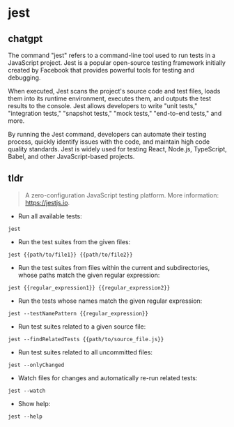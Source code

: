 # jest 
## chatgpt 
The command "jest" refers to a command-line tool used to run tests in a JavaScript project. Jest is a popular open-source testing framework initially created by Facebook that provides powerful tools for testing and debugging. 

When executed, Jest scans the project's source code and test files, loads them into its runtime environment, executes them, and outputs the test results to the console. Jest allows developers to write "unit tests," "integration tests," "snapshot tests," "mock tests," "end-to-end tests," and more.

By running the Jest command, developers can automate their testing process, quickly identify issues with the code, and maintain high code quality standards. Jest is widely used for testing React, Node.js, TypeScript, Babel, and other JavaScript-based projects. 

## tldr 
 
> A zero-configuration JavaScript testing platform.
> More information: <https://jestjs.io>.

- Run all available tests:

`jest`

- Run the test suites from the given files:

`jest {{path/to/file1}} {{path/to/file2}}`

- Run the test suites from files within the current and subdirectories, whose paths match the given regular expression:

`jest {{regular_expression1}} {{regular_expression2}}`

- Run the tests whose names match the given regular expression:

`jest --testNamePattern {{regular_expression}}`

- Run test suites related to a given source file:

`jest --findRelatedTests {{path/to/source_file.js}}`

- Run test suites related to all uncommitted files:

`jest --onlyChanged`

- Watch files for changes and automatically re-run related tests:

`jest --watch`

- Show help:

`jest --help`
